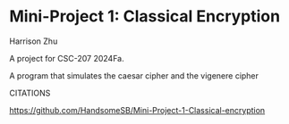 # Mini-Project 1: Classical Encryption

Harrison Zhu

A project for CSC-207 2024Fa.

A program that simulates the caesar cipher and the vigenere cipher

CITATIONS

https://github.com/HandsomeSB/Mini-Project-1-Classical-encryption